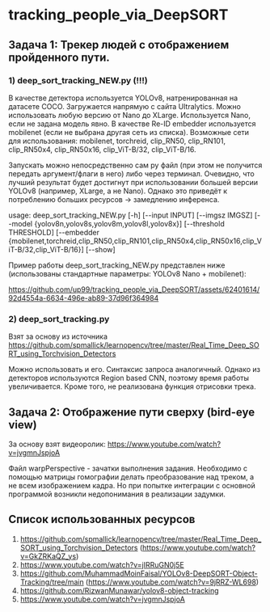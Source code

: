 # tracking_people_via_DeepSORT

## Задача 1: Трекер людей с отображением пройденного пути.
### 1) deep_sort_tracking_NEW.py (!!!)
В качестве детектора используется YOLOv8, натренированная на датасете COCO. Загружается напрямую с сайта Ultralytics. Можно использовать любую версию от Nano до XLarge. Используется Nano, если не задана модель явно.
В качестве  Re-ID embedder используется mobilenet (если не выбрана другая сеть из списка). Возможные сети для использования: mobilenet, torchreid, clip_RN50, clip_RN101, clip_RN50x4, clip_RN50x16, clip_ViT-B/32, clip_ViT-B/16.

Запускать можно непосредственно сам py файл (при этом не получится передать аргумент/флаги в него) либо через терминал. Очевидно, что лучший результат будет достигнут при использовании большей версии YOLOv8 (например, XLarge, а не Nano). Однако это приведёт к потреблению больших ресурсов -> замедлению инференса.

usage: deep_sort_tracking_NEW.py [-h] [--input INPUT] [--imgsz IMGSZ]
                                 [--model {yolov8n,yolov8s,yolov8m,yolov8l,yolov8x}] [--threshold THRESHOLD]
                                 [--embedder {mobilenet,torchreid,clip_RN50,clip_RN101,clip_RN50x4,clip_RN50x16,clip_ViT-B/32,clip_ViT-B/16}]
                                 [--show]

Пример работы deep_sort_tracking_NEW.py представлен ниже (использованы стандартные параметры: YOLOv8 Nano + mobilenet):



https://github.com/up99/tracking_people_via_DeepSORT/assets/62401614/92d4554a-6634-496e-ab89-37d96f364984




### 2) deep_sort_tracking.py 
Взят за основу из источника <https://github.com/spmallick/learnopencv/tree/master/Real_Time_Deep_SORT_using_Torchvision_Detectors>

Можно использовать и его. Синтаксис запроса аналогичный. Однако из детекторов используются Region based CNN, поэтому время работы увеличивается. Кроме того, не реализована функция отрисовки трека.

## Задача 2: Отображение пути сверху (bird-eye view)
За основу взят видеоролик: https://www.youtube.com/watch?v=jvgmnJspjoA

Файл warpPerspective - зачатки выполнения задания. Необходимо с помощью матрицы гомографии делать преобразование над треком, а не всем изображением кадра. Но при попытке интеграции с основной программой возникли недопонимания в реализации задумки.

## Список использованных ресурсов
1) https://github.com/spmallick/learnopencv/tree/master/Real_Time_Deep_SORT_using_Torchvision_Detectors (https://www.youtube.com/watch?v=GkZRKaQZ_ys)
2) https://www.youtube.com/watch?v=jIRRuGN0j5E
3) https://github.com/MuhammadMoinFaisal/YOLOv8-DeepSORT-Object-Tracking/tree/main (https://www.youtube.com/watch?v=9jRRZ-WL698)
4) https://github.com/RizwanMunawar/yolov8-object-tracking
5) https://www.youtube.com/watch?v=jvgmnJspjoA
